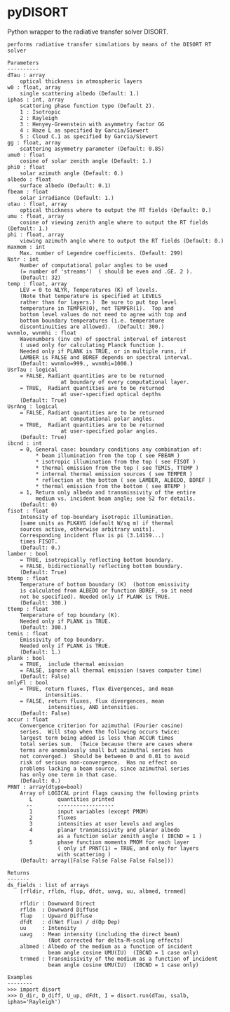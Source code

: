 # pyDISORT
Python wrapper to the radiative transfer solver DISORT.

    performs radiative transfer simulations by means of the DISORT RT solver

    Parameters
    ----------
    dTau : array
        optical thickness in atmospheric layers
    w0 : float, array
        single scattering albedo (Default: 1.)
    iphas : int, array
        scattering phase function type (Default 2).
        1 : Isotropic
        2 : Rayleigh
        3 : Henyey-Greenstein with asymmetry factor GG
        4 : Haze L as specified by Garcia/Siewert
        5 : Cloud C.1 as specified by Garcia/Siewert
    gg : float, array
        scattering asymmetry parameter (Default: 0.85)
    umu0 : float
        cosine of solar zenith angle (Default: 1.)
    phi0 : float
        solar azimuth angle (Default: 0.)
    albedo : float
        surface albedo (Default: 0.1)
    fbeam : float
        solar irradiance (Default: 1.)
    utau : float, array
        optical thickness where to output the RT fields (Default: 0.)
    umu : float, array
        cosine of viewing zenith angle where to output the RT fields (Default: 1.)
    phi : float, array
        viewing azimuth angle where to output the RT fields (Default: 0.)
    maxmom : int
        Max. number of Legendre coefficients. (Default: 299)
    Nstr : int
        Number of computational polar angles to be used
        (= number of 'streams')  ( should be even and .GE. 2 ).
        (Default: 32)
    temp : float, array
        LEV = 0 to NLYR, Temperatures (K) of levels.
        (Note that temperature is specified at LEVELS
        rather than for layers.)  Be sure to put top level
        temperature in TEMPER(0), not TEMPER(1).  Top and
        bottom level values do not need to agree with top and
        bottom boundary temperatures (i.e. temperature
        discontinuities are allowed).  (Default: 300.)
    wvnmlo, wvnmhi : float
        Wavenumbers (inv cm) of spectral interval of interest
        ( used only for calculating Planck function ).
        Needed only if PLANK is TRUE, or in multiple runs, if
        LAMBER is FALSE and BDREF depends on spectral interval.
        (Default: wvnmlo=999., wvnmhi=1000.)
    UsrTau : logical
        = FALSE, Radiant quantities are to be returned
                     at boundary of every computational layer.
        = TRUE,  Radiant quantities are to be returned
                     at user-specified optical depths
        (Default: True)
    UsrAng : logical
        = FALSE, Radiant quantities are to be returned
                     at computational polar angles.
        = TRUE,  Radiant quantities are to be returned
                     at user-specified polar angles.
        (Default: True)
    ibcnd : int
        = 0, General case: boundary conditions any combination of:
             * beam illumination from the top ( see FBEAM )
             * isotropic illumination from the top ( see FISOT )
             * thermal emission from the top ( see TEMIS, TTEMP )
             * internal thermal emission sources ( see TEMPER )
             * reflection at the bottom ( see LAMBER, ALBEDO, BDREF )
             * thermal emission from the bottom ( see BTEMP )
        = 1, Return only albedo and transmissivity of the entire
             medium vs. incident beam angle; see S2 for details.
        (Default: 0)
    fisot : float
        Intensity of top-boundary isotropic illumination.
        [same units as PLKAVG (default W/sq m) if thermal
        sources active, otherwise arbitrary units].
        Corresponding incident flux is pi (3.14159...)
        times FISOT.
        (Default: 0.)
    lamber : bool
        = TRUE, isotropically reflecting bottom boundary.
        = FALSE, bidirectionally reflecting bottom boundary.
        (Default: True)
    btemp : float
        Temperature of bottom boundary (K)  (bottom emissivity
        is calculated from ALBEDO or function BDREF, so it need
        not be specified). Needed only if PLANK is TRUE.
        (Default: 300.)
    ttemp : float
        Temperature of top boundary (K).
        Needed only if PLANK is TRUE.
        (Default: 300.)
    temis : float
        Emissivity of top boundary.
        Needed only if PLANK is TRUE.
        (Default: 1.)
    plank : bool
        = TRUE,  include thermal emission
        = FALSE, ignore all thermal emission (saves computer time)
        (Default: False)
    onlyFl : bool
        = TRUE, return fluxes, flux divergences, and mean
                intensities.
        = FALSE, return fluxes, flux divergences, mean
                 intensities, AND intensities.
        (Default: False)
    accur : float
        Convergence criterion for azimuthal (Fourier cosine)
        series.  Will stop when the following occurs twice:
        largest term being added is less than ACCUR times
        total series sum.  (Twice because there are cases where
        terms are anomalously small but azimuthal series has
        not converged.)  Should be between 0 and 0.01 to avoid
        risk of serious non-convergence.  Has no effect on
        problems lacking a beam source, since azimuthal series
        has only one term in that case.
        (Default: 0.)
    PRNT : array(dtype=bool)
        Array of LOGICAL print flags causing the following prints
           L        quantities printed
          --        ------------------
           1        input variables (except PMOM)
           2        fluxes
           3        intensities at user levels and angles
           4        planar transmissivity and planar albedo
                    as a function solar zenith angle ( IBCND = 1 )
           5        phase function moments PMOM for each layer
                    ( only if PRNT(1) = TRUE, and only for layers
                    with scattering )
        (Default: array([False False False False False]))

    Returns
    -------
    ds_fields : list of arrays
        [rfldir, rfldn, flup, dfdt, uavg, uu, albmed, trnmed]

        rfldir : Downward Direct
        rfldn  : Downward Diffuse
        flup   : Upward Diffuse
        dfdt   : d(Net Flux) / d(Op Dep)
        uu     : Intensity
        uavg   : Mean intensity (including the direct beam)
                 (Not corrected for delta-M-scaling effects)
        albmed : Albedo of the medium as a function of incident
                 beam angle cosine UMU(IU)  (IBCND = 1 case only)
        trnmed : Transmissivity of the medium as a function of incident
                 beam angle cosine UMU(IU)  (IBCND = 1 case only)

    Examples
    --------
    >>> import disort
    >>> D_dir, D_diff, U_up, dFdt, I = disort.run(dTau, ssalb, iphas='Rayleigh')
